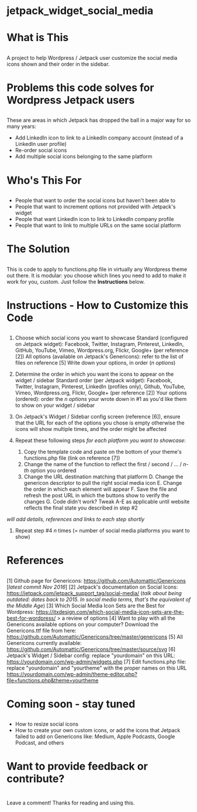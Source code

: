 # jetpack_widget_social_media

# What is This <h2>
A project to help Wordpress / Jetpack user customize the social media icons shown and their order in the sidebar.

# Problems this code solves for Wordpress Jetpack users  <h2>
These are areas in which Jetpack has dropped the ball in a major way for so many years:
* Add LinkedIn icon to link to a LinkedIn company account (instead of a LinkedIn user profile)
* Re-order social icons
* Add multiple social icons belonging to the same platform

# Who's This For  <h2>
* People that want to order the social icons but haven't been able to
* People that want to increment options not provided with Jetpack's widget
* People that want LinkedIn icon to link to LinkedIn company profile
* People that want to link to multiple URLs on the same social platform

# The Solution  <h2>
This is code to apply to functions.php file in virtually any Wordpress theme out there.
It is modular: you choose which lines you need to add to make it work for you, custom. Just follow the **Instructions** below.

# Instructions - How to Customize this Code  <h2>
1. Choose which social icons you want to showcase
Standard (configured on Jetpack widget): Facebook, Twitter, Instagram, Pinterest, LinkedIn, GitHub, YouTube, Vimeo, Wordpress.org, Flickr, Google+ (per reference [2])
All options (available on Jetpack's Genericons): refer to the list of files on reference [5] 
Write down your options, in order (_n options_)

1. Determine the order in which you want the icons to appear on the widget / sidebar
Standard order (per Jetpack widget): Facebook, Twitter, Instagram, Pinterest, LinkedIn (profiles only), Github, YouTube, Vimeo, Wordpress.org, Flickr, Google+ (per reference [2])
Your options (ordered): order the _n options_ your wrote down in #1 as you'd like them to show on your widget / sidebar

1. On Jetpack's Widget / Sidebar config screen (reference [6]), ensure that the URL for each of the options you chose is empty otherwise the icons will show multiple times, and the order might be affected

1. Repeat these following steps _for each platform you want to showcase_:
    1. Copy the template code and paste on the bottom of your theme's functions.php file (link on reference [7]) 
    1. Change the name of the function to reflect the first / second / ... / _n-th_ option you ordered
    1. Change the URL destination matching that platform
    D. Change the genericon descriptor to pull the right social media icon
    E. Change the order in which each element will appear
    F. Save the file and refresh the post URL in which the buttons show to verify the changes
    G. Code didn't work? Tweak A-E as applicable until website reflects the final state you described in step #2

_will add details, references and links to each step shortly_

1. Repeat step #4 _n_ times (= number of social media platforms you want to show)

# References  <h2>
[1] Github page for Genericons: https://github.com/Automattic/Genericons [_latest commit Nov 2016_]
[2] Jetpack's documentation on Social Icons: https://jetpack.com/jetpack_support_tag/social-media/ (_talk about being outdated: dates back to 2015. In social media terms, that's the equivalent of the Middle Age_)
[3] Which Social Media Icon Sets are the Best for Wordpress: https://itxdesign.com/which-social-media-icon-sets-are-the-best-for-wordpress/ > a review of options
[4] Want to play with all the Genericons available options on your computer? Download the Genericons.ttf file from here: https://github.com/Automattic/Genericons/tree/master/genericons
[5] All Genericons currently available: https://github.com/Automattic/Genericons/tree/master/source/svg
[6] Jetpack's Widget / Sidebar config: replace "yourdomain" on this URL: https://yourdomain.com/wp-admin/widgets.php
[7] Edit functions.php file: replace "yourdomain" and "yourtheme" with the proper names on this URL https://yourdomain.com/wp-admin/theme-editor.php?file=functions.php&theme=yourtheme

# Coming soon - stay tuned  <h2>
* How to resize social icons
* How to create your own custom icons, or add the icons that Jetpack failed to add on Genericons like: Medium, Apple Podcasts, Google Podcast, and others 

# Want to provide feedback or contribute?  <h1>
Leave a comment! Thanks for reading and using this.
